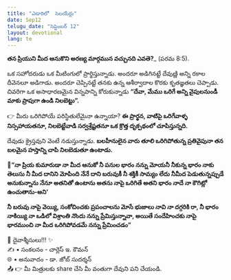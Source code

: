 ```yaml
---
title: "ఎడారిలో  సెలయేర్లు"
date: Sep12
telugu_date: "సెప్టెంబర్ 12"
layout: devotional
lang: te
---
```


**తన ప్రియుని మీద ఆనుకొని అరణ్య మార్గమున వచ్చునది ఎవతె?**_  (పరమ 8:5).

ఒక సహోదరుడు ఒక మీటింగులో ప్రార్థిస్తున్నాడు. అందరూ అడిగినట్టే దేవుణ్ణి అన్ని రకాల దీవెనలూ అడిగాడు. అందరూ చెప్పినట్టే తనకు ఉన్న ఆశీర్వాదాల కొరకు కృతజ్ఞతలు చెప్పాడు. చివరిగా ఒక అసాధారణమైన విన్నపాన్ని కోరుకున్నాడు **“దేవా, మేము ఒరిగే అన్ని వైపులనుండీ మాకు ప్రాపుగా ఉండి నిలబెట్టు”.**

👉 మీరు ఒరిగిపోయే పరిస్థితులేమైనా ఉన్నాయా? **ఈ ప్రార్థన, వాటిపై ఒరిగేవాళ్ళ నిస్సహాయతనూ, నిలబెట్టేవాడి సర్వశ్రేష్టతనూ ఒక క్రొత్త దృక్పథంలో చూపిస్తున్నది.**

 దేవుడు క్రైస్తవుని వెంటే నడుస్తున్నాడు. **బలహీనులైన వారు తూలి ఒరిగిపోతున్న ప్రతివైపునా తన బలమైన హస్తాన్ని చాపి నిలబెడుతూ ఉంటాడు.**

**📖“నా ప్రియ కుమారుడా నా మీద ఆనుకో నీ పనుల భారం నన్ను మోయనీ నీకున్న భారం నాకు తెలుసు నీ మీద దానిని మోపింది నేనే దాని బరువుకీ నీ శక్తికీ సామ్యం లేదు నీమీద పెడుతున్నప్పుడే అనుకున్నాను నేనూ అతనితో ఉంటాను అతను నాపై ఒరిగితే అతని భారం నాదే నా కౌగిట్లో ఉంచుతాను-అని'**

**నీ బరువు నాపై వెయ్యి, సంకోచించకు ప్రపంచాలను మోసే భుజాలు నావి నా దగ్గరికి రా, నీ భారం నాకియ్యి నా ఒడిలో విశ్రాంతి నొందు నన్ను ప్రేమిస్తున్నావా, అయితే సందేహించకు నాపై భారముంచి నా మీద ఒరిగిపోవడమే నన్ను ప్రేమించడం”**

<div class="blessing">🙏 <span class="bless-text">దైవాశ్శీసులు!!!</span> ✨</div>

<div class="credit">✍️ <span class="credit-text">▪ సంకలనం - చార్లెస్ ఇ. కౌమన్</span></div>
<div class="credit">🌐 <span class="credit-text">▪ అనువాదం - డా. జోబ్ సుదర్శన్</span></div>

<div class="share">📤 👉 <span class="share-text">మీ మిత్రులకు share చేసి మీ వంతుగా దేవుని పని చేయండి.</span></div>
